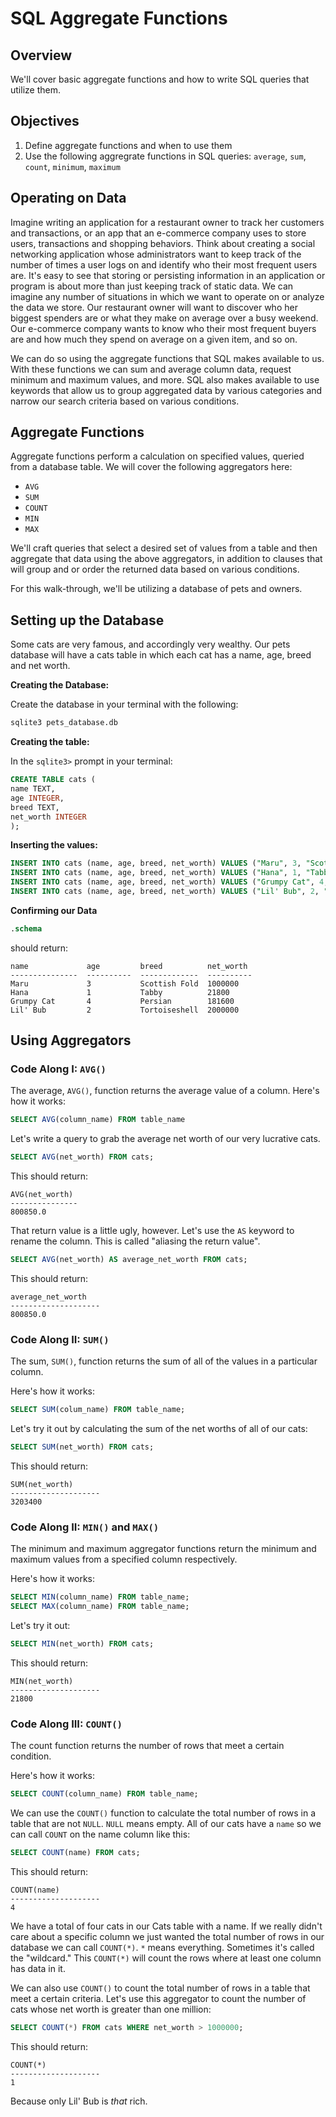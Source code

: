 # SQL Aggregate Functions

## Overview

We'll cover basic aggregate functions and how to write SQL queries that utilize them.

## Objectives

1. Define aggregate functions and when to use them
2. Use the following aggregrate functions in SQL queries: `average`, `sum`, `count`, `minimum`, `maximum`

## Operating on Data

Imagine writing an application for a restaurant owner to track her customers and transactions, or an app that an e-commerce company uses to store users, transactions and shopping behaviors. Think about creating a social networking application whose administrators want to keep track of the number of times a user logs on and identify who their most frequent users are. It's easy to see that storing or persisting information in an application or program is about more than just keeping track of static data. We can imagine any number of situations in which we want to operate on or analyze the data we store. Our restaurant owner will want to discover who her biggest spenders are or what they make on average over a busy weekend. Our e-commerce company wants to know who their most frequent buyers are and how much they spend on average on a given item, and so on. 

We can do so using the aggregate functions that SQL makes available to us. With these functions we can sum and average column data, request minimum and maximum values, and more. SQL also makes available to use keywords that allow us to group aggregated data by various categories and narrow our search criteria based on various conditions. 

## Aggregate Functions

Aggregate functions perform a calculation on specified values, queried from a database table. We will cover the following aggregators here: 

* `AVG`
* `SUM`
* `COUNT`
* `MIN`
* `MAX`

We'll craft queries that select a desired set of values from a table and then aggregate that data using the above aggregators, in addition to clauses that will group and or order the returned data based on various conditions. 

For this walk-through, we'll be utilizing a database of pets and owners. 

## Setting up the Database

Some cats are very famous, and accordingly very wealthy. Our pets database will have a cats table in which each cat has a name, age, breed and net worth. 

**Creating the Database:**

Create the database in your terminal with the following: 

```bash
sqlite3 pets_database.db 
```

**Creating the table:**

In the `sqlite3>` prompt in your terminal:

```sql
CREATE TABLE cats (
name TEXT,
age INTEGER,
breed TEXT, 
net_worth INTEGER
);
```

**Inserting the values:**

```sql
INSERT INTO cats (name, age, breed, net_worth) VALUES ("Maru", 3, "Scottish Fold", 1000000);
INSERT INTO cats (name, age, breed, net_worth) VALUES ("Hana", 1, "Tabby", 21800);
INSERT INTO cats (name, age, breed, net_worth) VALUES ("Grumpy Cat", 4, "Persian", 181600);
INSERT INTO cats (name, age, breed, net_worth) VALUES ("Lil' Bub", 2, "Tortoiseshell", 200000
```

**Confirming our Data**

```sql
.schema
```

should return:

```
name             age         breed          net_worth 
---------------  ----------  -------------  ----------
Maru             3           Scottish Fold  1000000   
Hana             1           Tabby          21800     
Grumpy Cat       4           Persian        181600    
Lil' Bub         2           Tortoiseshell  2000000   
```

## Using Aggregators

### Code Along I: `AVG()`

The average, `AVG()`, function returns the average value of a column. Here's how it works: 

```sql
SELECT AVG(column_name) FROM table_name
```

Let's write a query to grab the average net worth of our very lucrative cats. 

```sql
SELECT AVG(net_worth) FROM cats;
```

This should return: 

```
AVG(net_worth) 
---------------
800850.0 
```

That return value is a little ugly, however. Let's use the `AS` keyword to rename the column. This is called "aliasing the return value".

```sql
SELECT AVG(net_worth) AS average_net_worth FROM cats;
```

This should return: 

```
average_net_worth   
--------------------
800850.0 
```

### Code Along II: `SUM()`

The sum, `SUM()`, function returns the sum of all of the values in a particular column. 

Here's how it works:

```sql
SELECT SUM(colum_name) FROM table_name;
```

Let's try it out by calculating the sum of the net worths of all of our cats:

```sql
SELECT SUM(net_worth) FROM cats;
```

This should return: 

```
SUM(net_worth)      
--------------------
3203400   
```

### Code Along II: `MIN()` and `MAX()`

The minimum and maximum aggregator functions return the minimum and maximum values from a specified column respectively. 

Here's how it works: 

```sql
SELECT MIN(column_name) FROM table_name;
SELECT MAX(column_name) FROM table_name;
```

Let's try it out: 

```sql
SELECT MIN(net_worth) FROM cats;
```

This should return:

```
MIN(net_worth)      
--------------------
21800   
```

### Code Along III: `COUNT()`

The count function returns the number of rows that meet a certain condition. 

Here's how it works:

```sql
SELECT COUNT(column_name) FROM table_name;
```

We can use the `COUNT()` function to calculate the total number of rows in a table that are not `NULL`. `NULL` means empty. All of our cats have a `name` so we can call `COUNT` on the name column like this:

```sql
SELECT COUNT(name) FROM cats;
```

This should return:

```
COUNT(name)            
--------------------
4
```

We have a total of four cats in our Cats table with a name. If we really didn't care about a specific column we just wanted the total number of rows in our database we can call `COUNT(*)`. `*` means everything. Sometimes it's called the "wildcard." This `COUNT(*)` will count the rows where at least one column has data in it. 

We can also use `COUNT()` to count the total number of rows in a table that meet a certain criteria. Let's use this aggregator to count the number of cats whose net worth is greater than one million:

```sql
SELECT COUNT(*) FROM cats WHERE net_worth > 1000000;
```

This should return:

```
COUNT(*)            
--------------------
1    
```

Because only Lil' Bub is *that* rich. 













